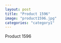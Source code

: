 ```yaml
---
layout: post
title: "Product 1596"
image: "product1596.jpg"
categories: "category1"
---
```

Product 1596
